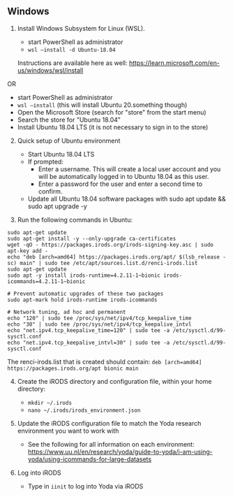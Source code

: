 ## Windows

1. Install Windows Subsystem for Linux (WSL). 
    
    - start PowerShell as administrator
    - ```wsl –install -d Ubuntu-18.04```
    
    Instructions are available here as well: https://learn.microsoft.com/en-us/windows/wsl/install

OR 

   - start PowerShell as administrator
   - ```wsl –install``` (this will install Ubuntu 20.something though)
   - Open the Microsoft Store (search for "store" from the start menu)
   - Search the store for "Ubuntu 18.04"
   - Install Ubuntu 18.04 LTS (it is not necessary to sign in to the store)

2. Quick setup of Ubuntu environment

    - Start Ubuntu 18.04 LTS
    - If prompted: 
        - Enter a username. This will create a local user account and you will be automatically logged in to Ubuntu 18.04 as this user.
        - Enter a password for the user and enter a second time to confirm.
    - Update all Ubuntu 18.04 software packages with sudo apt update && sudo apt upgrade -y

3. Run the following commands in Ubuntu:

```
sudo apt-get update
sudo apt-get install -y --only-upgrade ca-certificates
wget -qO - https://packages.irods.org/irods-signing-key.asc | sudo apt-key add -
echo "deb [arch=amd64] https://packages.irods.org/apt/ $(lsb_release -sc) main" | sudo tee /etc/apt/sources.list.d/renci-irods.list
sudo apt-get update
sudo apt -y install irods-runtime=4.2.11-1~bionic irods-icommands=4.2.11-1~bionic

# Prevent automatic upgrades of these two packages
sudo apt-mark hold irods-runtime irods-icommands

# Network tuning, ad hoc and permanent
echo "120" | sudo tee /proc/sys/net/ipv4/tcp_keepalive_time
echo "30" | sudo tee /proc/sys/net/ipv4/tcp_keepalive_intvl
echo "net.ipv4.tcp_keepalive_time=120" | sudo tee -a /etc/sysctl.d/99-sysctl.conf
echo "net.ipv4.tcp_keepalive_intvl=30" | sudo tee -a /etc/sysctl.d/99-sysctl.conf
```
The renci-irods.list that is created should contain: ```deb [arch=amd64] https://packages.irods.org/apt bionic main```

4. Create the iRODS directory and configuration file, within your home directory:

   - ```mkdir ~/.irods```
   - ```nano ~/.irods/irods_environment.json``` 

5. Update the iRODS configuration file to match the Yoda research environment you want to work with

    - See the following for all information on each environment: https://www.uu.nl/en/research/yoda/guide-to-yoda/i-am-using-yoda/using-icommands-for-large-datasets

6. Log into iRODS

    - Type in ```iinit``` to log into Yoda via iRODS

